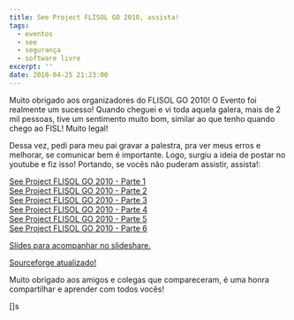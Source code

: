 ```yaml
---
title: See Project FLISOL GO 2010, assista!
tags:
  - eventos
  - see
  - segurança
  - software livre
excerpt: ''
date: 2010-04-25 21:23:00
---
```


Muito obrigado aos organizadores do FLISOL GO 2010! O Evento foi realmente um sucesso! Quando cheguei e vi toda aquela galera, mais de 2 mil pessoas, tive um sentimento muito bom, similar ao que tenho quando chego ao FISL! Muito legal!  
  
Dessa vez, pedi para meu pai gravar a palestra, pra ver meus erros e melhorar, se comunicar bem é importante. Logo, surgiu a ideia de postar no youtube e fiz isso! Portando, se vocês não puderam assistir, assista!:  
  
[See Project FLISOL GO 2010 - Parte 1](http://www.youtube.com/watch?v=m6vcp_mBGFk)  
[See Project FLISOL GO 2010 - Parte 2](http://www.youtube.com/watch?v=3OYPQPpqbKE)  
[See Project FLISOL GO 2010 - Parte 3](http://www.youtube.com/watch?v=Fso6WddwkC8)  
[See Project FLISOL GO 2010 - Parte 4](http://www.youtube.com/watch?v=ocpD9p-ziw4)  
[See Project FLISOL GO 2010 - Parte 5](http://www.youtube.com/watch?v=wCWANkdQubo)  
[See Project FLISOL GO 2010 - Parte 6](http://www.youtube.com/watch?v=SUwqrQQ0RX4)  
  
[Slides para acompanhar no slideshare.](http://www.slideshare.net/marcelomf/see-project-segurana-em-cloud-computing-flisol-go-2010)  
  
[Sourceforge atualizado!](http://sourceforge.net/projects/seeproject/files/)  
  
Muito obrigado aos amigos e colegas que compareceram, é uma honra compartilhar e aprender com todos vocês!  
  
\[\]s